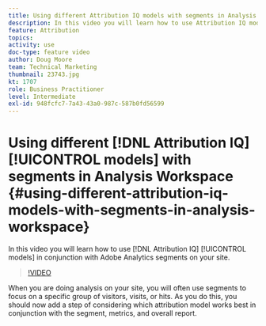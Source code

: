 ```yaml
---
title: Using different Attribution IQ models with segments in Analysis Workspace
description: In this video you will learn how to use Attribution IQ models in conjunction with Adobe Analytics segments on your site.
feature: Attribution
topics: 
activity: use
doc-type: feature video
author: Doug Moore
team: Technical Marketing
thumbnail: 23743.jpg
kt: 1707
role: Business Practitioner
level: Intermediate
exl-id: 948fcfc7-7a43-43a0-987c-587b0fd56599
---
```

# Using different [!DNL Attribution IQ] [!UICONTROL models] with segments in Analysis Workspace {#using-different-attribution-iq-models-with-segments-in-analysis-workspace}

In this video you will learn how to use [!DNL Attribution IQ] [!UICONTROL models] in conjunction with Adobe Analytics segments on your site.

>[!VIDEO](https://video.tv.adobe.com/v/23743/?quality=12)

When you are doing analysis on your site, you will often use segments to focus on a specific group of visitors, visits, or hits. As you do this, you should now add a step of considering which attribution model works best in conjunction with the segment, metrics, and overall report.
